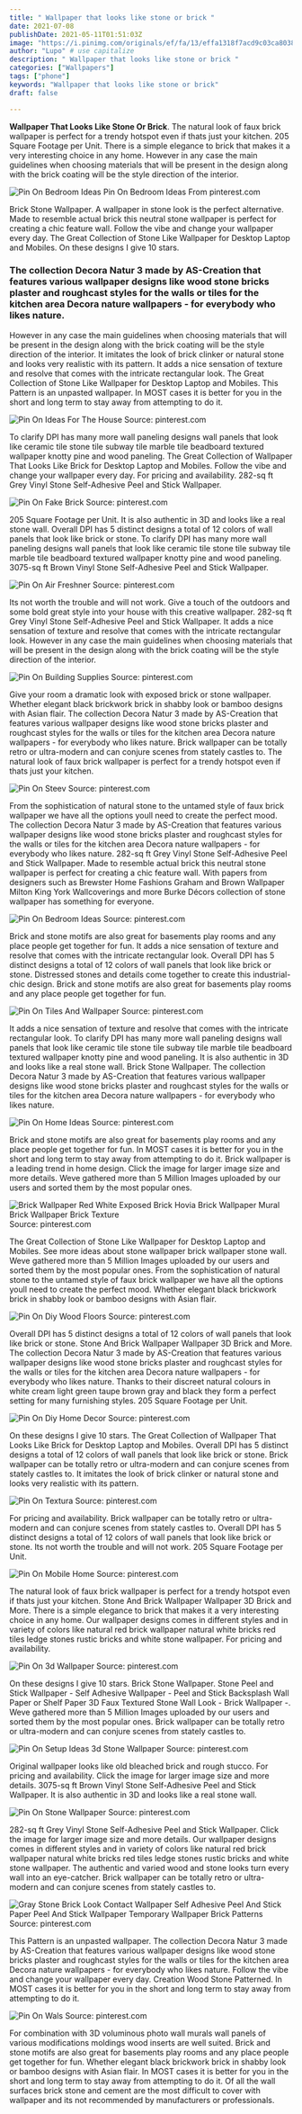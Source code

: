 ```yaml
---
title: " Wallpaper that looks like stone or brick "
date: 2021-07-08
publishDate: 2021-05-11T01:51:03Z
image: "https://i.pinimg.com/originals/ef/fa/13/effa1318f7acd9c03ca803855677a733.jpg"
author: "Lupo" # use capitalize
description: " Wallpaper that looks like stone or brick "
categories: ["Wallpapers"]
tags: ["phone"]
keywords: "Wallpaper that looks like stone or brick"
draft: false

---
```



**Wallpaper That Looks Like Stone Or Brick**. The natural look of faux brick wallpaper is perfect for a trendy hotspot even if thats just your kitchen. 205 Square Footage per Unit. There is a simple elegance to brick that makes it a very interesting choice in any home. However in any case the main guidelines when choosing materials that will be present in the design along with the brick coating will be the style direction of the interior.

![Pin On Bedroom Ideas](https://i.pinimg.com/originals/c1/53/3f/c1533f80519073b7d837bd5350f86e49.jpg "Pin On Bedroom Ideas")
Pin On Bedroom Ideas From pinterest.com


Brick Stone Wallpaper. A wallpaper in stone look is the perfect alternative. Made to resemble actual brick this neutral stone wallpaper is perfect for creating a chic feature wall. Follow the vibe and change your wallpaper every day. The Great Collection of Stone Like Wallpaper for Desktop Laptop and Mobiles. On these designs I give 10 stars.

### The collection Decora Natur 3 made by AS-Creation that features various wallpaper designs like wood stone bricks plaster and roughcast styles for the walls or tiles for the kitchen area Decora nature wallpapers - for everybody who likes nature.

However in any case the main guidelines when choosing materials that will be present in the design along with the brick coating will be the style direction of the interior. It imitates the look of brick clinker or natural stone and looks very realistic with its pattern. It adds a nice sensation of texture and resolve that comes with the intricate rectangular look. The Great Collection of Stone Like Wallpaper for Desktop Laptop and Mobiles. This Pattern is an unpasted wallpaper. In MOST cases it is better for you in the short and long term to stay away from attempting to do it.


![Pin On Ideas For The House](https://i.pinimg.com/originals/7c/93/21/7c9321c29c8df459533cc04a39629e02.jpg "Pin On Ideas For The House")
Source: pinterest.com

To clarify DPI has many more wall paneling designs wall panels that look like ceramic tile stone tile subway tile marble tile beadboard textured wallpaper knotty pine and wood paneling. The Great Collection of Wallpaper That Looks Like Brick for Desktop Laptop and Mobiles. Follow the vibe and change your wallpaper every day. For pricing and availability. 282-sq ft Grey Vinyl Stone Self-Adhesive Peel and Stick Wallpaper.

![Pin On Fake Brick](https://i.pinimg.com/originals/51/e0/77/51e07720eec90d98bde5e9bbbb4ab618.jpg "Pin On Fake Brick")
Source: pinterest.com

205 Square Footage per Unit. It is also authentic in 3D and looks like a real stone wall. Overall DPI has 5 distinct designs a total of 12 colors of wall panels that look like brick or stone. To clarify DPI has many more wall paneling designs wall panels that look like ceramic tile stone tile subway tile marble tile beadboard textured wallpaper knotty pine and wood paneling. 3075-sq ft Brown Vinyl Stone Self-Adhesive Peel and Stick Wallpaper.

![Pin On Air Freshner](https://i.pinimg.com/originals/83/b9/a8/83b9a8d6d9c4433d596d303007ef560d.jpg "Pin On Air Freshner")
Source: pinterest.com

Its not worth the trouble and will not work. Give a touch of the outdoors and some bold great style into your house with this creative wallpaper. 282-sq ft Grey Vinyl Stone Self-Adhesive Peel and Stick Wallpaper. It adds a nice sensation of texture and resolve that comes with the intricate rectangular look. However in any case the main guidelines when choosing materials that will be present in the design along with the brick coating will be the style direction of the interior.

![Pin On Building Supplies](https://i.pinimg.com/originals/6c/51/22/6c5122a60182fb61ddd32b8a675eb2d7.jpg "Pin On Building Supplies")
Source: pinterest.com

Give your room a dramatic look with exposed brick or stone wallpaper. Whether elegant black brickwork brick in shabby look or bamboo designs with Asian flair. The collection Decora Natur 3 made by AS-Creation that features various wallpaper designs like wood stone bricks plaster and roughcast styles for the walls or tiles for the kitchen area Decora nature wallpapers - for everybody who likes nature. Brick wallpaper can be totally retro or ultra-modern and can conjure scenes from stately castles to. The natural look of faux brick wallpaper is perfect for a trendy hotspot even if thats just your kitchen.

![Pin On Steev](https://i.pinimg.com/originals/20/24/ca/2024caaf58fb86734d707fd8f30773ea.jpg "Pin On Steev")
Source: pinterest.com

From the sophistication of natural stone to the untamed style of faux brick wallpaper we have all the options youll need to create the perfect mood. The collection Decora Natur 3 made by AS-Creation that features various wallpaper designs like wood stone bricks plaster and roughcast styles for the walls or tiles for the kitchen area Decora nature wallpapers - for everybody who likes nature. 282-sq ft Grey Vinyl Stone Self-Adhesive Peel and Stick Wallpaper. Made to resemble actual brick this neutral stone wallpaper is perfect for creating a chic feature wall. With papers from designers such as Brewster Home Fashions Graham and Brown Wallpaper Milton King York Wallcoverings and more Burke Décors collection of stone wallpaper has something for everyone.

![Pin On Bedroom Ideas](https://i.pinimg.com/originals/c1/53/3f/c1533f80519073b7d837bd5350f86e49.jpg "Pin On Bedroom Ideas")
Source: pinterest.com

Brick and stone motifs are also great for basements play rooms and any place people get together for fun. It adds a nice sensation of texture and resolve that comes with the intricate rectangular look. Overall DPI has 5 distinct designs a total of 12 colors of wall panels that look like brick or stone. Distressed stones and details come together to create this industrial-chic design. Brick and stone motifs are also great for basements play rooms and any place people get together for fun.

![Pin On Tiles And Wallpaper](https://i.pinimg.com/originals/ec/47/5b/ec475bfb61e6c371108b54d915dc74fd.jpg "Pin On Tiles And Wallpaper")
Source: pinterest.com

It adds a nice sensation of texture and resolve that comes with the intricate rectangular look. To clarify DPI has many more wall paneling designs wall panels that look like ceramic tile stone tile subway tile marble tile beadboard textured wallpaper knotty pine and wood paneling. It is also authentic in 3D and looks like a real stone wall. Brick Stone Wallpaper. The collection Decora Natur 3 made by AS-Creation that features various wallpaper designs like wood stone bricks plaster and roughcast styles for the walls or tiles for the kitchen area Decora nature wallpapers - for everybody who likes nature.

![Pin On Home Ideas](https://i.pinimg.com/originals/36/3c/84/363c846b9a7323362a5bea3a64bf5b6c.jpg "Pin On Home Ideas")
Source: pinterest.com

Brick and stone motifs are also great for basements play rooms and any place people get together for fun. In MOST cases it is better for you in the short and long term to stay away from attempting to do it. Brick wallpaper is a leading trend in home design. Click the image for larger image size and more details. Weve gathered more than 5 Million Images uploaded by our users and sorted them by the most popular ones.

![Brick Wallpaper Red White Exposed Brick Hovia Brick Wallpaper Mural Brick Wallpaper Brick Texture](https://i.pinimg.com/736x/75/77/34/757734b84b28e5f079734f482bd81942.jpg "Brick Wallpaper Red White Exposed Brick Hovia Brick Wallpaper Mural Brick Wallpaper Brick Texture")
Source: pinterest.com

The Great Collection of Stone Like Wallpaper for Desktop Laptop and Mobiles. See more ideas about stone wallpaper brick wallpaper stone wall. Weve gathered more than 5 Million Images uploaded by our users and sorted them by the most popular ones. From the sophistication of natural stone to the untamed style of faux brick wallpaper we have all the options youll need to create the perfect mood. Whether elegant black brickwork brick in shabby look or bamboo designs with Asian flair.

![Pin On Diy Wood Floors](https://i.pinimg.com/originals/96/41/8a/96418a6a778c1de0ddb1146bae113378.jpg "Pin On Diy Wood Floors")
Source: pinterest.com

Overall DPI has 5 distinct designs a total of 12 colors of wall panels that look like brick or stone. Stone And Brick Wallpaper Wallpaper 3D Brick and More. The collection Decora Natur 3 made by AS-Creation that features various wallpaper designs like wood stone bricks plaster and roughcast styles for the walls or tiles for the kitchen area Decora nature wallpapers - for everybody who likes nature. Thanks to their discreet natural colours in white cream light green taupe brown gray and black they form a perfect setting for many furnishing styles. 205 Square Footage per Unit.

![Pin On Diy Home Decor](https://i.pinimg.com/originals/ea/3a/6d/ea3a6d232b834262df36f8c3f65d2312.jpg "Pin On Diy Home Decor")
Source: pinterest.com

On these designs I give 10 stars. The Great Collection of Wallpaper That Looks Like Brick for Desktop Laptop and Mobiles. Overall DPI has 5 distinct designs a total of 12 colors of wall panels that look like brick or stone. Brick wallpaper can be totally retro or ultra-modern and can conjure scenes from stately castles to. It imitates the look of brick clinker or natural stone and looks very realistic with its pattern.

![Pin On Textura](https://i.pinimg.com/originals/e5/72/30/e57230086ad6afabaaea0229f93caece.jpg "Pin On Textura")
Source: pinterest.com

For pricing and availability. Brick wallpaper can be totally retro or ultra-modern and can conjure scenes from stately castles to. Overall DPI has 5 distinct designs a total of 12 colors of wall panels that look like brick or stone. Its not worth the trouble and will not work. 205 Square Footage per Unit.

![Pin On Mobile Home](https://i.pinimg.com/originals/30/b2/ba/30b2ba47ae09b6ace81f5c9b5bd1ba86.jpg "Pin On Mobile Home")
Source: pinterest.com

The natural look of faux brick wallpaper is perfect for a trendy hotspot even if thats just your kitchen. Stone And Brick Wallpaper Wallpaper 3D Brick and More. There is a simple elegance to brick that makes it a very interesting choice in any home. Our wallpaper designs comes in different styles and in variety of colors like natural red brick wallpaper natural white bricks red tiles ledge stones rustic bricks and white stone wallpaper. For pricing and availability.

![Pin On 3d Wallpaper](https://i.pinimg.com/originals/85/0a/f9/850af94ad106ac1c6b590adbfdc37be8.jpg "Pin On 3d Wallpaper")
Source: pinterest.com

On these designs I give 10 stars. Brick Stone Wallpaper. Stone Peel and Stick Wallpaper - Self Adhesive Wallpaper - Peel and Stick Backsplash Wall Paper or Shelf Paper 3D Faux Textured Stone Wall Look - Brick Wallpaper -. Weve gathered more than 5 Million Images uploaded by our users and sorted them by the most popular ones. Brick wallpaper can be totally retro or ultra-modern and can conjure scenes from stately castles to.

![Pin On Setup Ideas 3d Stone Wallpaper](https://i.pinimg.com/originals/e1/89/78/e189787f79fd76238350ab7f4a660fc7.jpg "Pin On Setup Ideas 3d Stone Wallpaper")
Source: pinterest.com

Original wallpaper looks like old bleached brick and rough stucco. For pricing and availability. Click the image for larger image size and more details. 3075-sq ft Brown Vinyl Stone Self-Adhesive Peel and Stick Wallpaper. It is also authentic in 3D and looks like a real stone wall.

![Pin On Stone Wallpaper](https://i.pinimg.com/564x/db/36/5a/db365a37ea36c10513c96a468fc67581.jpg "Pin On Stone Wallpaper")
Source: pinterest.com

282-sq ft Grey Vinyl Stone Self-Adhesive Peel and Stick Wallpaper. Click the image for larger image size and more details. Our wallpaper designs comes in different styles and in variety of colors like natural red brick wallpaper natural white bricks red tiles ledge stones rustic bricks and white stone wallpaper. The authentic and varied wood and stone looks turn every wall into an eye-catcher. Brick wallpaper can be totally retro or ultra-modern and can conjure scenes from stately castles to.

![Gray Stone Brick Look Contact Wallpaper Self Adhesive Peel And Stick Paper Peel And Stick Wallpaper Temporary Wallpaper Brick Patterns](https://i.pinimg.com/originals/9c/c5/b3/9cc5b373e1b53482bcefeed379ce3ebe.jpg "Gray Stone Brick Look Contact Wallpaper Self Adhesive Peel And Stick Paper Peel And Stick Wallpaper Temporary Wallpaper Brick Patterns")
Source: pinterest.com

This Pattern is an unpasted wallpaper. The collection Decora Natur 3 made by AS-Creation that features various wallpaper designs like wood stone bricks plaster and roughcast styles for the walls or tiles for the kitchen area Decora nature wallpapers - for everybody who likes nature. Follow the vibe and change your wallpaper every day. Creation Wood Stone Patterned. In MOST cases it is better for you in the short and long term to stay away from attempting to do it.

![Pin On Wals](https://i.pinimg.com/originals/ef/fa/13/effa1318f7acd9c03ca803855677a733.jpg "Pin On Wals")
Source: pinterest.com

For combination with 3D voluminous photo wall murals wall panels of various modifications moldings wood inserts are well suited. Brick and stone motifs are also great for basements play rooms and any place people get together for fun. Whether elegant black brickwork brick in shabby look or bamboo designs with Asian flair. In MOST cases it is better for you in the short and long term to stay away from attempting to do it. Of all the wall surfaces brick stone and cement are the most difficult to cover with wallpaper and its not recommended by manufacturers or professionals.

